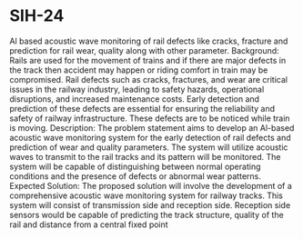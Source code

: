 # SIH-24
Al based acoustic wave monitoring of rail defects like cracks, fracture and prediction for rail wear, quality along with other parameter.
Background: Rails are used for the movement of trains and if there are major defects in the track then accident may happen or riding comfort in train may be compromised. Rail defects such as cracks, fractures, and wear are critical issues in the railway industry, leading to safety hazards, operational disruptions, and increased maintenance costs. Early detection and prediction of these defects are essential for ensuring the reliability and safety of railway infrastructure. These defects are to be noticed while train is moving. Description: The problem statement aims to develop an Al-based acoustic wave monitoring system for the early detection of rail defects and prediction of wear and quality parameters. The system will utilize acoustic waves to transmit to the rail tracks and its pattern will be monitored. The system will be capable of distinguishing between normal operating conditions and the presence of defects or abnormal wear patterns. Expected Solution: The proposed solution will involve the development of a comprehensive acoustic wave monitoring system for railway tracks. This system will consist of transmission side and reception side. Reception side sensors would be capable of predicting the track structure, quality of the rail and distance from a central fixed point

